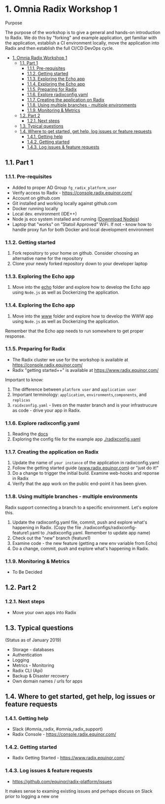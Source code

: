 # 1. Omnia Radix Workshop 1

Purpose

The purpose of the workshop is to give a general and hands-on introduction to Radix. We do this by "forking" and example application, get familiar with the application, establish a CI environment locally, move the application into Radix and then establish the full CI/CD DevOps cycle.

<!-- TOC -->

- [1. Omnia Radix Workshop 1](#1-omnia-radix-workshop-1)
    - [1.1. Part 1](#11-part-1)
        - [1.1.1. Pre-requisites](#111-pre-requisites)
        - [1.1.2. Getting started](#112-getting-started)
        - [1.1.3. Exploring the Echo app](#113-exploring-the-echo-app)
        - [1.1.4. Exploring the Echo app](#114-exploring-the-echo-app)
        - [1.1.5. Preparing for Radix](#115-preparing-for-radix)
        - [1.1.6. Explore radixconfig.yaml](#116-explore-radixconfigyaml)
        - [1.1.7. Creating the application on Radix](#117-creating-the-application-on-radix)
        - [1.1.8. Using multiple branches - multiple environments](#118-using-multiple-branches---multiple-environments)
        - [1.1.9. Monitoring & Metrics](#119-monitoring--metrics)
    - [1.2. Part 2](#12-part-2)
        - [1.2.1. Next steps](#121-next-steps)
    - [1.3. Typical questions](#13-typical-questions)
    - [1.4. Where to get started, get help, log issues or feature requests](#14-where-to-get-started-get-help-log-issues-or-feature-requests)
        - [1.4.1. Getting help](#141-getting-help)
        - [1.4.2. Getting started](#142-getting-started)
        - [1.4.3. Log issues & feature requests](#143-log-issues--feature-requests)

<!-- /TOC -->
## 1.1. Part 1

### 1.1.1. Pre-requisites

- Added to proper AD Group ```fg_radix_platform_user```
- Verify access to Radix - https://console.radix.equinor.com/
- Account on github.com
- Git installed and working locally against github.com
- Docker running locally
- Local dev. environment (IDE++)
- Node js eco system installed and running ([Downnload Nodejs](https://nodejs.org/en/download/))
- Laptop that "works" on “Statoil Approved” WiFi. If not - know how to handle proxy fun for both Docker and local development environment

### 1.1.2. Getting started

1. Fork repository to your home on github. Consider choosing an alternative name for the repository
2. Clone your newly forked repository down to your developer laptop

### 1.1.3. Exploring the Echo app

1. Move into the [echo](../echo/) folder and explore how to develop the Echo app using ```Node.js``` as well as Dockerizing the application.

### 1.1.4. Exploring the Echo app

1. Move into the [www](../www/) folder and explore how to develop the WWW app using ```Node.js``` as well as Dockerizing the application. 

Remember that the Echo app needs to run somewhere to get proper response.

### 1.1.5. Preparing for Radix

* The Radix cluster we use for the workshop is available at https://console.radix.equinor.com/
* Radix "getting started++" is available at https://www.radix.equinor.com/

Important to know:

1. The difference between ```platform user``` and ```application user```
2. Important terminology: ```application```, ```environments```,```components```, and ```replicas```
3. ```raidxconfig.yaml``` - lives on the master branch and is your infrastrucure as code - drive your app in Radix.

### 1.1.6. Explore radixconfig.yaml

1. Reading the [docs](https://github.com/equinor/radix-operator/blob/master/docs/radixconfig.md)
2. Exploring the config file for the example app [./radixconfig.yaml](../radixconfig.yaml)

### 1.1.7. Creating the application on Radix

1. Update the name of ```your instance``` of the application in radixconfig.yaml
2. Follow the getting started guide (www.radix.equinor.com) or "just do it!"
3. Do a change to trigger the initial build. Examine web-hooks and reponse in Radix
4. Verify that the app work on the public end-point it has been given.

### 1.1.8. Using multiple branches - multiple environments

Radix support connecting a branch to a specific environment. Let's explore this.

1. Update the radixconfig.yaml file, commit, push and explore what's happening in Radix. (Copy the file ./radixconfigs/radixconfig-feature1.yaml to ./radixconfig.yaml. Remember to update app name)
1. Check out the "new" branch (feature1)
2. Examine code - the new feature  (getting a new env variable from Echo)
4. Do a change, commit, push and explore what's happening in Radix.

### 1.1.9. Monitoring & Metrics

- To Be Decided

## 1.2. Part 2

### 1.2.1. Next steps

* Move your own apps into Radix


## 1.3. Typical questions

(Status as of January 2019)
* Storage - databases
* Authentication
* Logging
* Metrics - Monitoring
* Radix CLI (Api)
* Backup & Disaster recovery
* Own domain names / urls for apps

## 1.4. Where to get started, get help, log issues or feature requests

### 1.4.1. Getting help

* Slack (#omnia_radix, #omnia_radix_support)
* Radix Console -  https://console.radix.equinor.com/

### 1.4.2. Getting started

* Radix Getting Started - https://www.radix.equinor.com/

### 1.4.3. Log issues & feature requests

* https://github.com/equinor/radix-platform/issues

It makes sense to examing existing issues and perhaps discuss on Slack prior to logging a new one